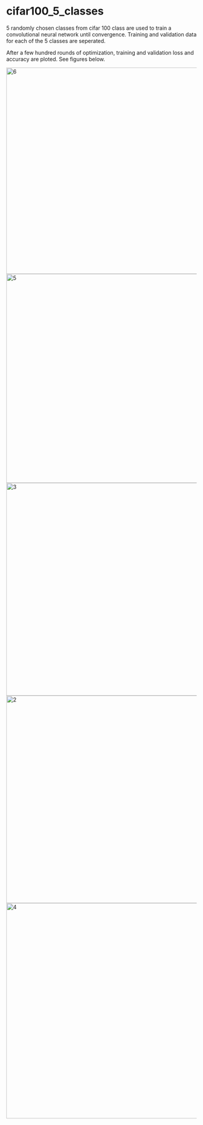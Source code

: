 # cifar100_5_classes

5 randomly chosen classes from cifar 100 class are used to train a convolutional neural network until convergence. 
Training and validation data for each of the 5 classes are seperated. 

After a few hundred rounds of optimization, training and validation loss and accuracy are ploted. See figures below.

<img width="544" alt="6" src="https://user-images.githubusercontent.com/38367749/58095892-ea28bc00-7ba1-11e9-88df-e33014a37655.png">

<img width="551" alt="5" src="https://user-images.githubusercontent.com/38367749/58095913-f1e86080-7ba1-11e9-952a-385fcd2699f1.png">

<img width="561" alt="3" src="https://user-images.githubusercontent.com/38367749/58095943-fdd42280-7ba1-11e9-881e-eb9e4958f67a.png">

<img width="547" alt="2" src="https://user-images.githubusercontent.com/38367749/58095949-03316d00-7ba2-11e9-9ff7-8011e869fa56.png">

<img width="568" alt="4" src="https://user-images.githubusercontent.com/38367749/58095963-0af11180-7ba2-11e9-841c-50be5fbbc787.png">
